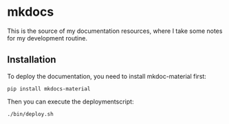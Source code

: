 # mkdocs

This is the source of my documentation resources, where I take some notes for my development routine.

## Installation

To deploy the documentation, you need to install mkdoc-material first:

```shell
pip install mkdocs-material
```

Then you can execute the deploymentscript:

```shell
./bin/deploy.sh
```

